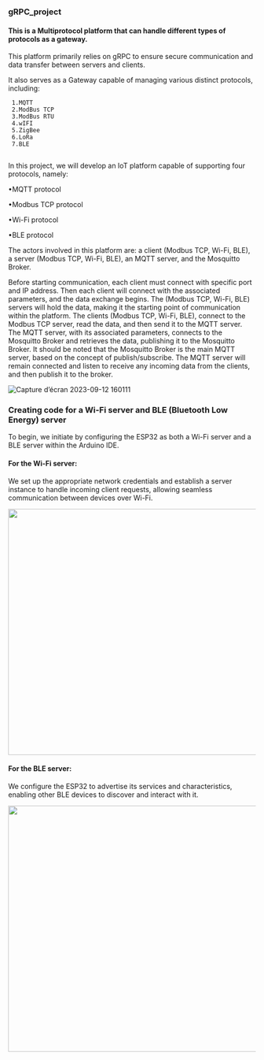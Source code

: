 ### gRPC_project

#### This is a Multiprotocol platform that can handle different types of protocols as a gateway.


This platform primarily relies on gRPC to ensure secure communication and data transfer between servers and clients. 

It also serves as a Gateway capable of managing various distinct protocols, including:

```
 1.MQTT
 2.ModBus TCP
 3.ModBus RTU 
 4.wIFI
 5.ZigBee
 6.LoRa
 7.BLE


```

In this project, we will develop an IoT platform capable of supporting four protocols, namely:

•MQTT protocol

•Modbus TCP protocol

•Wi-Fi protocol

•BLE protocol


The actors involved in this platform are: a client (Modbus TCP, Wi-Fi, BLE), a server (Modbus
TCP, Wi-Fi, BLE), an MQTT server, and the Mosquitto Broker.

Before starting communication, each client must connect with specific port and IP address.
Then each client will connect with the associated parameters, and the data exchange begins.
The (Modbus TCP, Wi-Fi, BLE) servers will hold the data, making it the starting point of
communication within the platform. The clients (Modbus TCP, Wi-Fi, BLE), connect to the
Modbus TCP server, read the data, and then send it to the MQTT server. The MQTT server,
with its associated parameters, connects to the Mosquitto Broker and retrieves the data,
publishing it to the Mosquitto Broker.
It should be noted that the Mosquitto Broker is the main MQTT server, based on the concept of
publish/subscribe. 
The MQTT server will remain connected and listen to receive any incoming data from the
clients, and then publish it to the broker.

![Capture d’écran 2023-09-12 160111](https://github.com/AbirOuerghi072/gRPC_project/assets/144790093/8e4dcffb-eae1-4f8d-ba93-c850f4cd8319)

### Creating code for a Wi-Fi server and BLE (Bluetooth Low Energy) server

To begin, we initiate by configuring the ESP32 as both a Wi-Fi server and a BLE server within the Arduino IDE. 
#### For the Wi-Fi server:
We set up the appropriate network credentials and establish a server instance to handle incoming client requests, allowing seamless communication between devices over Wi-Fi.

<img src="https://github.com/AbirOuerghi072/gRPC_project/assets/144790093/f317cd5e-ed00-4b3f-a494-7faf86db8e3d" width="600" height="500">

 
#### For the BLE server:
We configure the ESP32 to advertise its services and characteristics, enabling other BLE devices to discover and interact with it. 

<img src="https://github.com/AbirOuerghi072/gRPC_project/assets/144790093/000c97bf-15e5-443b-9dfd-f00cba159b5a" width="600" height="500">


